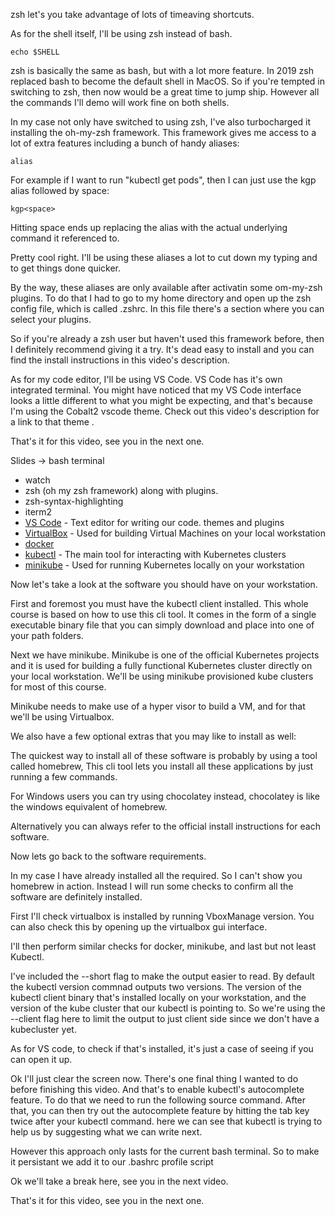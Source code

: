 zsh let's you take advantage of lots of timeaving shortcuts. 



As for the shell itself, I'll be using zsh instead of bash.

```
echo $SHELL
```


zsh is basically the same as bash, but with a lot more feature. In 2019 zsh replaced bash to become the default shell in  MacOS. So if you're tempted in switching to zsh, then now would be a great time to jump ship. However all the commands I'll demo will work fine on both shells.

In my case not only have switched to using zsh, I've also turbocharged it installing the oh-my-zsh framework. This framework gives me access to a lot of extra features  including a bunch of handy aliases:

```
alias
```

For example if I want to run "kubectl get pods", then I can just use the kgp alias followed by space:

```
kgp<space>
```

Hitting space ends up replacing the alias with the actual underlying command it referenced to.

Pretty cool right. I'll be using these aliases a lot to cut down my typing and to get things done quicker.

By the way, these aliases are only available after activatin some om-my-zsh plugins. To do that I had to go to my home directory and open up the zsh config file, which is called .zshrc. In this file there's a section where you can select your plugins.

So if you're already a zsh user but haven't used this framework before, then I definitely recommend giving it a try. It's dead easy to install and you can find the install instructions in this video's description.


As for my code editor, I'll be using VS Code. VS Code has it's own integrated terminal. You might have noticed that my VS Code interface looks a little different to what you might be expecting, and that's because I'm using the Cobalt2 vscode theme. Check out this video's description for a link to that theme  .

That's it for this video, see you in the next one.




Slides -> bash terminal

- watch
- zsh (oh my zsh framework) along with plugins. 
- zsh-syntax-highlighting
- iterm2
- [VS Code](https://code.visualstudio.com/) - Text editor for writing our code. themes and plugins
- [VirtualBox](https://www.virtualbox.org/wiki/Downloads) - Used for building Virtual Machines on your local workstation
- [docker](https://www.docker.com/get-started)
- [kubectl](https://kubernetes.io/docs/tasks/tools/install-kubectl/) - The main tool for interacting with Kubernetes clusters
- [minikube](https://kubernetes.io/docs/tasks/tools/install-minikube/) - Used for running Kubernetes locally on your workstation


Now let's take a look at the software you should have on your workstation.

First and foremost you must have the kubectl client installed. This whole course is based on how to use this cli tool. It comes in the form of a single executable binary file that you can simply download and place into one of your path folders.

Next we have minikube. Minikube is one of the official Kubernetes projects and it is used for building a fully functional Kubernetes cluster directly on your local workstation. We'll be using minikube provisioned kube clusters for most of this course.

Minikube needs to make use of a hyper visor to build a VM, and for that we'll be using Virtualbox.

We also have a few optional extras that you may like to install as well:






The quickest way to install all of these software is probably by using a tool called homebrew, This cli tool lets you install all these applications by just running a few commands.


For Windows users you can try using chocolatey instead, chocolatey is like the windows equivalent of homebrew.

Alternatively you can always refer to the official install instructions for each software.




Now lets go back to the software requirements.

In my case I have already installed all the required. So I can't show you homebrew in action. Instead I will run some checks to confirm all the software are definitely installed.

First I'll check virtualbox is installed by running VboxManage version. You can also check this by opening up the virtualbox gui interface.

I'll then perform similar checks for docker, minikube, and last but not least Kubectl.

I've included the --short flag to make the output easier to read. By default the kubectl version commnad outputs two versions. The version of the kubectl client binary that's installed locally on your workstation, and the version of the kube cluster that our kubectl is pointing to. So we're using the --client flag here to limit the output to just client side since we don't have a kubecluster yet.

As for VS code, to check if that's installed, it's just a case of seeing if you can open it up.

Ok I'll just clear the screen now. There's one final thing I wanted to do before finishing this video. And that's to enable kubectl's autocomplete feature. To do that we need to run the following source command. After that, you can then try out the autocomplete feature by hitting the tab key twice after your kubectl command. here we can see that kubectl is trying to help us by suggesting what we can write next.

However this approach only lasts for the current bash terminal. So to make it persistant we add it to our .bashrc profile script


Ok we'll take a break here, see you in the next video.




























That's it for this video, see you in the next one.